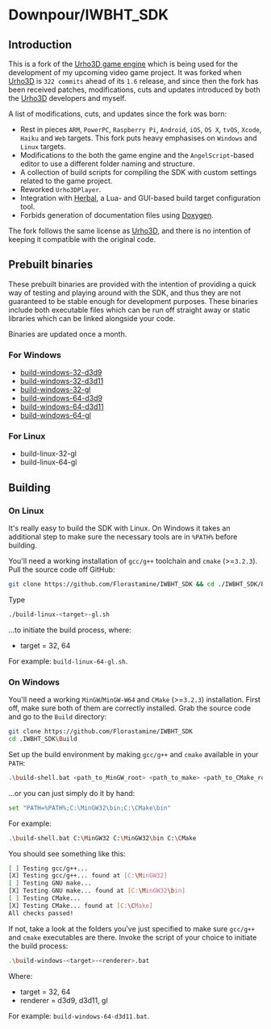 # Downpour/IWBHT_SDK 

## Introduction 

This is a fork of the [Urho3D game engine](https://github.com/urho3d/Urho3D) which is being used for the development of my upcoming video game project. It was forked when [Urho3D](https://github.com/urho3d/Urho3D) is `322 commits` ahead of its `1.6` release, and since then the fork has been received patches, modifications, cuts and updates introduced by both the [Urho3D](https://github.com/urho3d/Urho3D) developers and myself. 

A list of modifications, cuts, and updates since the fork was born: 
* Rest in pieces `ARM`, `PowerPC`, `Raspberry Pi`, `Android`, `iOS`, `OS X`, `tvOS`, `Xcode`, `Haiku` and `Web` targets. This fork puts heavy emphasises on `Windows` and `Linux` targets. 
* Modifications to the both the game engine and the `AngelScript`-based editor to use a different folder naming and structure. 
* A collection of build scripts for compiling the SDK with custom settings related to the game project. 
* Reworked `Urho3DPlayer`. 
* Integration with [Herbal](https://github.com/Florastamine/Herbal), a Lua- and GUI-based build target configuration tool.  
* Forbids generation of documentation files using [Doxygen](http://www.stack.nl/~dimitri/doxygen/).  

The fork follows the same license as [Urho3D](https://github.com/urho3d/Urho3D), and there is no intention of keeping it compatible with the original code. 

## Prebuilt binaries 
These prebuilt binaries are provided with the intention of providing a quick way of testing and playing around with the SDK, and thus they are not guaranteed to be stable enough for development purposes. These binaries include both executable files which can be run off straight away or static libraries which can be linked alongside your code. 

Binaries are updated once a month. 

### For Windows 
* [build-windows-32-d3d9](https://drive.google.com/file/d/0Bx0q4f1kFRaiTUpEbmVuaHIzdjA/view?usp=sharing)
* [build-windows-32-d3d11](https://drive.google.com/file/d/0Bx0q4f1kFRaiM3JwVURTNWlKV1k/view?usp=sharing)
* [build-windows-32-gl](https://drive.google.com/file/d/0Bx0q4f1kFRaiSXd5LXY3b0ZkQkU/view?usp=sharing)
* [build-windows-64-d3d9](https://drive.google.com/file/d/0Bx0q4f1kFRaiX2ltSVlqa092a2M/view?usp=sharing)
* [build-windows-64-d3d11](https://drive.google.com/file/d/0Bx0q4f1kFRaiZ3YxR1VMZ1pza1E/view?usp=sharing)
* [build-windows-64-gl](https://drive.google.com/file/d/0Bx0q4f1kFRaiTkx3M2ExNTREc1k/view?usp=sharing)

### For Linux 
* build-linux-32-gl 
* build-linux-64-gl 

## Building 

### On Linux 
It's really easy to build the SDK with Linux. On Windows it takes an additional step to make sure the necessary tools are in `%PATH%` before building. 

You'll need a working installation of `gcc/g++` toolchain and `cmake` (>=`3.2.3`). Pull the source code off GitHub: 
```bash 
git clone https://github.com/Florastamine/IWBHT_SDK && cd ./IWBHT_SDK/Build  
``` 

Type 
```bash 
./build-linux-<target>-gl.sh 
``` 
...to initiate the build process, where: 
* target = 32, 64

For example: `build-linux-64-gl.sh`. 

### On Windows 
You'll need a working `MinGW`/`MinGW-W64` and `CMake` (>=`3.2.3`) installation. First off, make sure both of them are correctly installed. Grab the source code and go to the `Build` directory:
```bash 
git clone https://github.com/Florastamine/IWBHT_SDK
cd .IWBHT_SDK\Build 
```

Set up the build environment by making `gcc/g++` and `cmake` available in your `PATH`: 
```bash 
.\build-shell.bat <path_to_MinGW_root> <path_to_make> <path_to_CMake_root>
``` 

...or you can just simply do it by hand: 
```bash 
set "PATH=%PATH%;C:\MinGW32\bin;C:\CMake\bin"
```

For example:
```bash 
.\build-shell.bat C:\MinGW32 C:\MinGW32\bin C:\CMake 
``` 

You should see something like this: 
```bash 
[ ] Testing gcc/g++...
[X] Testing gcc/g++... found at [C:\MinGW32]
[ ] Testing GNU make... 
[X] Testing GNU make... found at [C:\MinGW32\bin]
[ ] Testing CMake...
[X] Testing CMake... found at [C:\CMake]
All checks passed! 
```

If not, take a look at the folders you've just specified to make sure `gcc/g++` and `cmake` executables are there. 
Invoke the script of your choice to initiate the build process: 

```bash 
.\build-windows-<target>-<renderer>.bat
```

Where: 
* target = 32, 64
* renderer = d3d9, d3d11, gl 

For example: `build-windows-64-d3d11.bat`.
